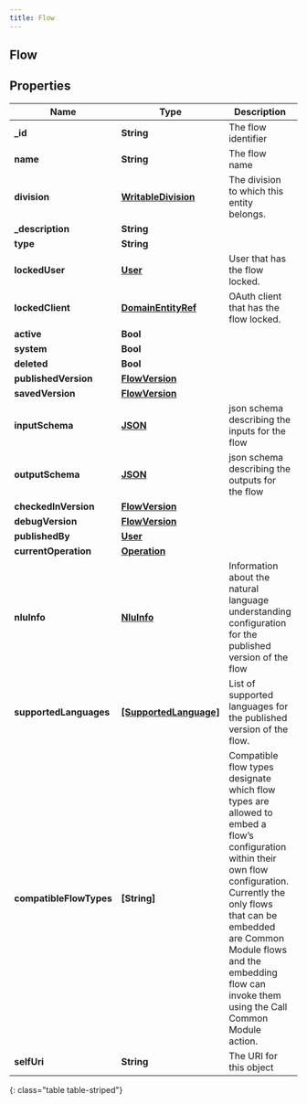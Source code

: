 ```yaml
---
title: Flow
---
```

## Flow

## Properties

|Name | Type | Description | Notes|
|------------ | ------------- | ------------- | -------------|
| **_id** | **String** | The flow identifier | [optional] |
| **name** | **String** | The flow name | |
| **division** | [**WritableDivision**](WritableDivision.html) | The division to which this entity belongs. | [optional] |
| **_description** | **String** |  | [optional] |
| **type** | **String** |  | [optional] |
| **lockedUser** | [**User**](User.html) | User that has the flow locked. | [optional] |
| **lockedClient** | [**DomainEntityRef**](DomainEntityRef.html) | OAuth client that has the flow locked. | [optional] |
| **active** | **Bool** |  | [optional] |
| **system** | **Bool** |  | [optional] |
| **deleted** | **Bool** |  | [optional] |
| **publishedVersion** | [**FlowVersion**](FlowVersion.html) |  | [optional] |
| **savedVersion** | [**FlowVersion**](FlowVersion.html) |  | [optional] |
| **inputSchema** | [**JSON**](.html) | json schema describing the inputs for the flow | [optional] |
| **outputSchema** | [**JSON**](.html) | json schema describing the outputs for the flow | [optional] |
| **checkedInVersion** | [**FlowVersion**](FlowVersion.html) |  | [optional] |
| **debugVersion** | [**FlowVersion**](FlowVersion.html) |  | [optional] |
| **publishedBy** | [**User**](User.html) |  | [optional] |
| **currentOperation** | [**Operation**](Operation.html) |  | [optional] |
| **nluInfo** | [**NluInfo**](NluInfo.html) | Information about the natural language understanding configuration for the published version of the flow | [optional] |
| **supportedLanguages** | [**[SupportedLanguage]**](SupportedLanguage.html) | List of supported languages for the published version of the flow. | [optional] |
| **compatibleFlowTypes** | **[String]** | Compatible flow types designate which flow types are allowed to embed a flow’s configuration within their own flow configuration.  Currently the only flows that can be embedded are Common Module flows and the embedding flow can invoke them using the Call Common Module action. | [optional] |
| **selfUri** | **String** | The URI for this object | [optional] |
{: class="table table-striped"}


